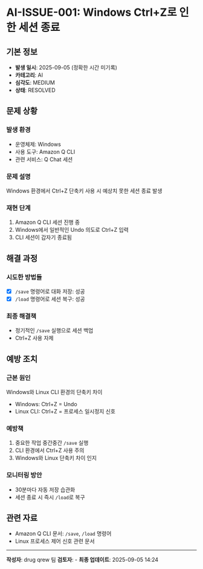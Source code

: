 # AI-ISSUE-001: Windows Ctrl+Z로 인한 세션 종료

## 기본 정보
- **발생 일시**: 2025-09-05 (정확한 시간 미기록)
- **카테고리**: AI
- **심각도**: MEDIUM
- **상태**: RESOLVED

## 문제 상황
### 발생 환경
- 운영체제: Windows
- 사용 도구: Amazon Q CLI
- 관련 서비스: Q Chat 세션

### 문제 설명
Windows 환경에서 Ctrl+Z 단축키 사용 시 예상치 못한 세션 종료 발생

### 재현 단계
1. Amazon Q CLI 세션 진행 중
2. Windows에서 일반적인 Undo 의도로 Ctrl+Z 입력
3. CLI 세션이 갑자기 종료됨

## 해결 과정
### 시도한 방법들
- [x] `/save` 명령어로 대화 저장: 성공
- [x] `/load` 명령어로 세션 복구: 성공

### 최종 해결책
- 정기적인 `/save` 실행으로 세션 백업
- Ctrl+Z 사용 자제

## 예방 조치
### 근본 원인
Windows와 Linux CLI 환경의 단축키 차이
- Windows: Ctrl+Z = Undo
- Linux CLI: Ctrl+Z = 프로세스 일시정지 신호

### 예방책
1. 중요한 작업 중간중간 `/save` 실행
2. CLI 환경에서 Ctrl+Z 사용 주의
3. Windows와 Linux 단축키 차이 인지

### 모니터링 방안
- 30분마다 자동 저장 습관화
- 세션 종료 시 즉시 `/load`로 복구

## 관련 자료
- Amazon Q CLI 문서: `/save`, `/load` 명령어
- Linux 프로세스 제어 신호 관련 문서

---
**작성자**: drug qrew 팀
**검토자**: -
**최종 업데이트**: 2025-09-05 14:24
